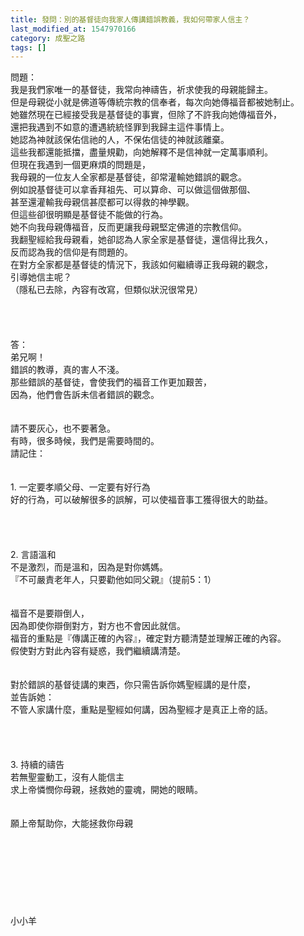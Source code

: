 ```yaml
---
title: 發問：別的基督徒向我家人傳講錯誤教義，我如何帶家人信主？
last_modified_at: 1547970166
category: 成聖之路
tags: []
---
```


問題：<br>我是我們家唯一的基督徒，我常向神禱告，祈求使我的母親能歸主。<br>但是母親從小就是佛道等傳統宗教的信奉者，每次向她傳福音都被她制止。<br>她雖然現在已經接受我是基督徒的事實，但除了不許我向她傳福音外，<br>還把我遇到不如意的遭遇統統怪罪到我歸主這件事情上。<br>她認為神就該保佑信祂的人，不保佑信徒的神就該離棄。<br><!--more-->這些我都還能抵擋，盡量規勸，向她解釋不是信神就一定萬事順利。<br>但現在我遇到一個更麻煩的問題是，<br>我母親的一位友人全家都是基督徒，卻常灌輸她錯誤的觀念。<br>例如說基督徒可以拿香拜祖先、可以算命、可以做這個做那個、<br>甚至還灌輸我母親信甚麼都可以得救的神學觀。<br>但這些卻很明顯是基督徒不能做的行為。<br>她不向我母親傳福音，反而更讓我母親堅定佛道的宗教信仰。<br>我翻聖經給我母親看，她卻認為人家全家是基督徒，還信得比我久，<br>反而認為我的信仰是有問題的。<br>在對方全家都是基督徒的情況下，我該如何繼續導正我母親的觀念，<br>引導她信主呢？<br>（隱私已去除，內容有改寫，但類似狀況很常見）<br> <br><br><br><br>答：<br>弟兄啊！<br>錯誤的教導，真的害人不淺。<br>那些錯誤的基督徒，會使我們的福音工作更加艱苦，<br>因為，他們會告訴未信者錯誤的觀念。<br> <br><br>請不要灰心，也不要著急。<br>有時，很多時候，我們是需要時間的。<br>請記住：<br> <br><br>1.	一定要孝順父母、一定要有好行為<br>好的行為，可以破解很多的誤解，可以使福音事工獲得很大的助益。<br> <br><br><br><br>2.	言語溫和<br>不是激烈，而是溫和，因為是對你媽媽。<br>『不可嚴責老年人，只要勸他如同父親』（提前5：1）<br> <br><br>福音不是要辯倒人，<br>因為即使你辯倒對方，對方也不會因此就信。<br>福音的重點是『傳講正確的內容』，確定對方聽清楚並理解正確的內容。<br>假使對方對此內容有疑惑，我們繼續講清楚。<br> <br><br>對於錯誤的基督徒講的東西，你只需告訴你媽聖經講的是什麼，<br>並告訴她：<br>不管人家講什麼，重點是聖經如何講，因為聖經才是真正上帝的話。<br> <br> <br><br><br>3.	持續的禱告<br>若無聖靈動工，沒有人能信主<br>求上帝憐憫你母親，拯救她的靈魂，開她的眼睛。<br> <br> <br>願上帝幫助你，大能拯救你母親<br> <br><br><br><br><br><br><br><br>小小羊<br><br><br><br><br>
